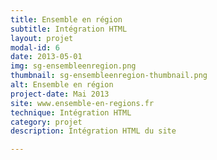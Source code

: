 ```yaml
---
title: Ensemble en région
subtitle: Intégration HTML
layout: projet
modal-id: 6
date: 2013-05-01
img: sg-ensembleenregion.png
thumbnail: sg-ensembleenregion-thumbnail.png
alt: Ensemble en région
project-date: Mai 2013
site: www.ensemble-en-regions.fr
technique: Intégration HTML
category: projet
description: Intégration HTML du site

---
```

